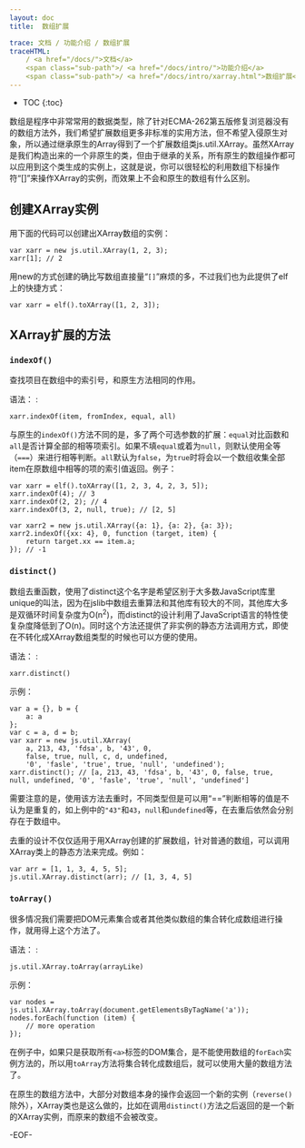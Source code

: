 ```yaml
---
layout: doc
title:  数组扩展

trace: 文档 / 功能介绍 / 数组扩展
traceHTML: 
    / <a href="/docs/">文档</a>
    <span class="sub-path">/ <a href="/docs/intro/">功能介绍</a>
    <span class="sub-path">/ <a href="/docs/intro/xarray.html">数组扩展</a></span>
---
```


* TOC
{:toc}

数组是程序中非常常用的数据类型，除了针对ECMA-262第五版修复浏览器没有的数组方法外，我们希望扩展数组更多非标准的实用方法，但不希望入侵原生对象，所以通过继承原生的Array得到了一个扩展数组类js.util.XArray。虽然XArray是我们构造出来的一个非原生的类，但由于继承的关系，所有原生的数组操作都可以应用到这个类生成的实例上，这就是说，你可以很轻松的利用数组下标操作符“[]”来操作XArray的实例，而效果上不会和原生的数组有什么区别。

## 创建XArray实例

用下面的代码可以创建出XArray数组的实例：

	var xarr = new js.util.XArray(1, 2, 3);
	xarr[1]; // 2

用new的方式创建的确比写数组直接量“`[]`”麻烦的多，不过我们也为此提供了elf上的快捷方式：

	var xarr = elf().toXArray([1, 2, 3]);

## XArray扩展的方法

### `indexOf()`

查找项目在数组中的索引号，和原生方法相同的作用。

语法：
:	
~~~
xarr.indexOf(item, fromIndex, equal, all)
~~~

与原生的`indexOf()`方法不同的是，多了两个可选参数的扩展：`equal`对比函数和`all`是否计算全部的相等项索引。如果不填`equal`或着为`null`，则默认使用全等（`===`）来进行相等判断。`all`默认为`false`，为`true`时将会以一个数组收集全部item在原数组中相等的项的索引值返回。例子：

	var xarr = elf().toXArray([1, 2, 3, 4, 2, 3, 5]);
	xarr.indexOf(4); // 3
	xarr.indexOf(2, 2); // 4
	xarr.indexOf(3, 2, null, true); // [2, 5]
	
	var xarr2 = new js.util.XArray({a: 1}, {a: 2}, {a: 3});
	xarr2.indexOf({xx: 4}, 0, function (target, item) {
		return target.xx == item.a;
	}); // -1

### `distinct()`

数组去重函数，使用了distinct这个名字是希望区别于大多数JavaScript库里unique的叫法，因为在jslib中数组去重算法和其他库有较大的不同，其他库大多是双循环时间复杂度为O(n<sup>2</sup>)，而distinct的设计利用了JavaScript语言的特性使复杂度降低到了O(n)。同时这个方法还提供了非实例的静态方法调用方式，即使在不转化成XArray数组类型的时候也可以方便的使用。

语法：
:	
~~~
xarr.distinct()
~~~

示例：

	var a = {}, b = {
		a: a
	};
	var c = a, d = b;
	var xarr = new js.util.XArray(
		a, 213, 43, 'fdsa', b, '43', 0,
		false, true, null, c, d, undefined,
		'0', 'fasle', 'true', true, 'null', 'undefined');
	xarr.distinct(); // [a, 213, 43, 'fdsa', b, '43', 0, false, true, null, undefined, '0', 'fasle', 'true', 'null', 'undefined']

需要注意的是，使用该方法去重时，不同类型但是可以用“==”判断相等的值是不认为是重复的，如上例中的`"43"`和`43`，`null`和`undefined`等，在去重后依然会分别存在于数组中。

去重的设计不仅仅适用于用XArray创建的扩展数组，针对普通的数组，可以调用XArray类上的静态方法来完成。例如：

	var arr = [1, 1, 3, 4, 5, 5];
	js.util.XArray.distinct(arr); // [1, 3, 4, 5]

### `toArray()`

很多情况我们需要把DOM元素集合或者其他类似数组的集合转化成数组进行操作，就用得上这个方法了。

语法：
:	
~~~
js.util.XArray.toArray(arrayLike)
~~~

示例：

	var nodes = js.util.XArray.toArray(document.getElementsByTagName('a'));
	nodes.forEach(function (item) {
		// more operation
	});

在例子中，如果只是获取所有`<a>`标签的DOM集合，是不能使用数组的`forEach`实例方法的，所以用`toArray`方法将集合转化成数组后，就可以使用大量的数组方法了。

在原生的数组方法中，大部分对数组本身的操作会返回一个新的实例（`reverse()`除外），XArray类也是这么做的，比如在调用`distinct()`方法之后返回的是一个新的XArray实例，而原来的数组不会被改变。

-EOF-